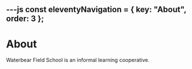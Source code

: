 ---js
const eleventyNavigation = {
	key: "About",
	order: 3
};
---
# About

Waterbear Field School is an informal learning cooperative.
